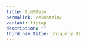 ```yaml
---
title: EinSTein
permalink: /einstein/
variant: tiptap
description: ""
third_nav_title: Uniquely Us
---
```

